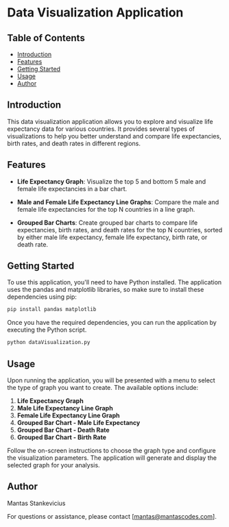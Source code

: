 # Data Visualization Application

## Table of Contents
- [Introduction](#introduction)
- [Features](#features)
- [Getting Started](#getting-started)
- [Usage](#usage)
- [Author](#author)
  
## Introduction

This data visualization application allows you to explore and visualize life expectancy data for various countries. It provides several types of visualizations to help you better understand and compare life expectancies, birth rates, and death rates in different regions.

## Features

- **Life Expectancy Graph**: Visualize the top 5 and bottom 5 male and female life expectancies in a bar chart.

- **Male and Female Life Expectancy Line Graphs**: Compare the male and female life expectancies for the top N countries in a line graph.

- **Grouped Bar Charts**: Create grouped bar charts to compare life expectancies, birth rates, and death rates for the top N countries, sorted by either male life expectancy, female life expectancy, birth rate, or death rate.

## Getting Started

To use this application, you'll need to have Python installed. The application uses the pandas and matplotlib libraries, so make sure to install these dependencies using pip:

```bash
pip install pandas matplotlib
```
Once you have the required dependencies, you can run the application by executing the Python script.
```bash
python dataVisualization.py
```

## Usage

Upon running the application, you will be presented with a menu to select the type of graph you want to create. The available options include:

1. **Life Expectancy Graph**
2. **Male Life Expectancy Line Graph**
3. **Female Life Expectancy Line Graph**
4. **Grouped Bar Chart - Male Life Expectancy**
5. **Grouped Bar Chart - Death Rate**
6. **Grouped Bar Chart - Birth Rate**

Follow the on-screen instructions to choose the graph type and configure the visualization parameters. The application will generate and display the selected graph for your analysis.

## Author
Mantas Stankevicius

For questions or assistance, please contact [mantas@mantascodes.com].
